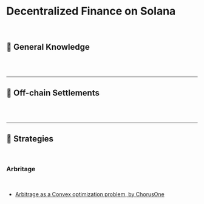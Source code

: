 # Decentralized Finance on Solana

<br>


## 📙 General Knowledge

<br>


<br>

----

## 📕 Off-chain Settlements

<br>



<br>

---

## 📘 Strategies

<br>

### Arbritage

<br>

* [Arbitrage as a Convex optimization problem, by ChorusOne](https://chorusone.notion.site/Arbitrage-as-a-Convex-optimization-problem-f2490665033f41b6b6d41cfd5196acae)

<br>

